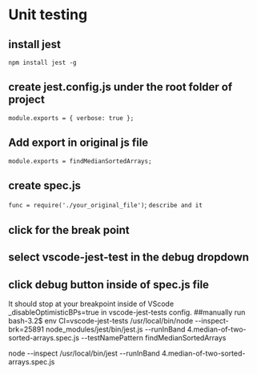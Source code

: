 # Unit testing
## install jest
`npm install jest -g`
## create jest.config.js under the root folder of project
`module.exports = { verbose: true };`
## Add export in original js file
`module.exports = findMedianSortedArrays;`
## create spec.js
`func = require('./your_original_file')`;
`describe and it`
## click for the break point
## select vscode-jest-test in the debug dropdown
## click debug button inside of spec.js file
It should stop at your breakpoint inside of VScode
_disableOptimisticBPs=true in vscode-jest-tests config.
##manually run
bash-3.2$  env CI=vscode-jest-tests /usr/local/bin/node --inspect-brk=25891 node_modules/jest/bin/jest.js --runInBand 4.median-of-two-sorted-arrays.spec.js --testNamePattern findMedianSortedArrays 


node --inspect /usr/local/bin/jest --runInBand 4.median-of-two-sorted-arrays.spec.js 